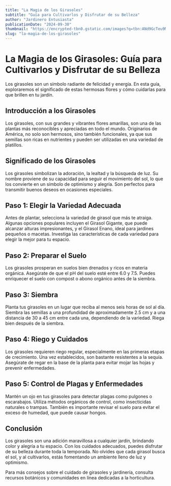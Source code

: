 ```yaml
---
title: "La Magia de los Girasoles"
subtitle: "Guía para Cultivarlos y Disfrutar de su Belleza"
author: "Jardinero Entusiasta"
publicationDate: "2024-09-30"
thumbnail: "https://encrypted-tbn0.gstatic.com/images?q=tbn:ANd9GcTeu9MjWwM5k2hjhkLwK01CzY3u6P7H0vCoxQ&s"
slug: "la-magia-de-los-girasoles"
---
```


# La Magia de los Girasoles: Guía para Cultivarlos y Disfrutar de su Belleza
Los girasoles son un símbolo radiante de felicidad y energía. En esta guía, exploraremos el significado de estas hermosas flores y cómo cuidarlas para que brillen en tu jardín.

## Introducción a los Girasoles
Los girasoles, con sus grandes y vibrantes flores amarillas, son una de las plantas más reconocibles y apreciadas en todo el mundo. Originarios de América, no solo son hermosos, sino también funcionales, ya que sus semillas son ricas en nutrientes y pueden ser utilizadas en una variedad de platillos.

## Significado de los Girasoles
Los girasoles simbolizan la adoración, la lealtad y la búsqueda de luz. Su nombre proviene de su capacidad para seguir el movimiento del sol, lo que los convierte en un símbolo de optimismo y alegría. Son perfectos para transmitir buenos deseos en ocasiones especiales.

## Paso 1: Elegir la Variedad Adecuada
Antes de plantar, selecciona la variedad de girasol que más te atraiga. Algunas opciones populares incluyen el Girasol Gigante, que puede alcanzar alturas impresionantes, y el Girasol Enano, ideal para jardines pequeños o macetas. Investiga las características de cada variedad para elegir la mejor para tu espacio.

## Paso 2: Preparar el Suelo
Los girasoles prosperan en suelos bien drenados y ricos en materia orgánica. Asegúrate de que el pH del suelo esté entre 6.0 y 7.5. Puedes enriquecer el suelo con compost o abono orgánico antes de la siembra.

## Paso 3: Siembra
Planta tus girasoles en un lugar que reciba al menos seis horas de sol al día. Siembra las semillas a una profundidad de aproximadamente 2.5 cm y a una distancia de 30 a 45 cm entre cada una, dependiendo de la variedad. Riega bien después de la siembra.

## Paso 4: Riego y Cuidados
Los girasoles requieren riego regular, especialmente en las primeras etapas de crecimiento. Una vez establecidos, son bastante resistentes a la sequía. Asegúrate de regar en la base de la planta para evitar mojar las hojas y prevenir enfermedades.

## Paso 5: Control de Plagas y Enfermedades
Mantén un ojo en tus girasoles para detectar plagas como pulgones o escarabajos. Utiliza métodos orgánicos de control, como insecticidas naturales o trampas. También es importante revisar el suelo para evitar el exceso de humedad, que puede causar hongos.

## Conclusión
Los girasoles son una adición maravillosa a cualquier jardín, brindando color y alegría a tu espacio. Con los cuidados adecuados, puedes disfrutar de su belleza durante toda la temporada. No olvides que cada girasol busca el sol, y al cultivarlos, estás fomentando un ambiente lleno de luz y optimismo.

Para más consejos sobre el cuidado de girasoles y jardinería, consulta recursos botánicos y comunidades en línea dedicadas a la horticultura.
